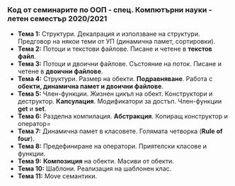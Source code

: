 ### Код от семинарите по ООП - спец. Компютърни науки - летен семестър 2020/2021



 - **Тема  1:** Структури. Декалрация и използване на структури. Предговор на някои теми от УП (динамична памет, сортировки).
 - **Тема  2:**  Потоци и текстови файлове. Писане и четене в **текстов файл**.
 - **Тема  3:**  Потоци и двоични файлове. Състояние на поток. Писане и четене в **двоични файлове**.
 - **Тема  4:**  Структури. Размер на обекти. **Подравняване**. Работа с **обекти, динамична памет и двоични файлове**.
 - **Тема  5:**  Член-функции. Жизнен цикъл на обект. Конструктори и деструктор. **Капсулация**. Модификатори за достъп. Член-функции **get** и **set**.
 - **Тема  6:**  Разделна компилация. **Абстракция**. Копиращ конструктор и оператор=
 - **Тема  7:**  Динамична памет в класовете. Голямата четворка (**Rule of four**).
 - **Тема  8:**  Предефиниране на оператори. Приятелски класове и функции.
 - **Тема  9:**  **Композиция** на обекти. Масиви от обекти.
 - **Тема  10:**  Шаблони. Реализация на шаблонен клас.
 - **Тема  11:**  Move семантики.
